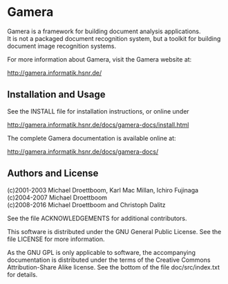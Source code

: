 # Gamera

Gamera is a framework for building document analysis applications.  
It is not a packaged document recognition system, but a toolkit for
building document image recognition systems.

For more information about Gamera, visit the Gamera website at:

http://gamera.informatik.hsnr.de/

## Installation and Usage

See the INSTALL file for installation instructions,
or online under

http://gamera.informatik.hsnr.de/docs/gamera-docs/install.html

The complete Gamera documentation is available online at:

http://gamera.informatik.hsnr.de/docs/gamera-docs/

## Authors and License

(c)2001-2003 Michael Droettboom, Karl Mac Millan, Ichiro Fujinaga  
(c)2004-2007 Michael Droettboom  
(c)2008-2016 Michael Droettboom and Christoph Dalitz  

See the file ACKNOWLEDGEMENTS for additional contributors.

This software is distributed under the GNU General Public License.
See the file LICENSE for more information.

As the GNU GPL is only applicable to software, the accompanying
documentation is distributed under the terms of the Creative Commons
Attribution-Share Alike license. See the bottom of the file
doc/src/index.txt for details.
